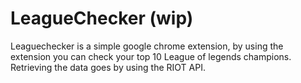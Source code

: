 # LeagueChecker (wip)



Leaguechecker is a simple google chrome extension, by using the extension you can check your top 10 League of legends champions. Retrieving the data goes by using the RIOT API.


